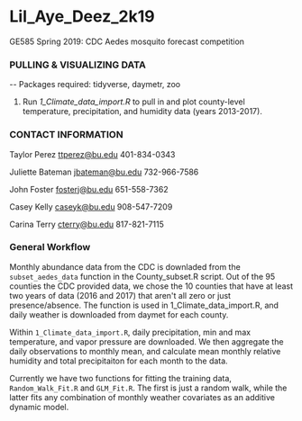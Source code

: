 # Lil_Aye_Deez_2k19
GE585 Spring 2019: CDC Aedes mosquito forecast competition

### PULLING & VISUALIZING DATA

-- Packages required:
tidyverse, daymetr, zoo

1. Run *1_Climate_data_import.R* to pull in and plot county-level temperature, precipitation, and humidity data (years 2013-2017).

### CONTACT INFORMATION

Taylor Perez
ttperez@bu.edu
401-834-0343

Juliette Bateman
jbateman@bu.edu
732-966-7586

John Foster
fosterj@bu.edu
651-558-7362

Casey Kelly
caseyk@bu.edu
908-547-7209

Carina Terry
cterry@bu.edu
817-821-7115

### General Workflow

Monthly abundance data from the CDC is downladed from the `subset_aedes_data` function in the County_subset.R script. Out of the 95 counties the CDC provided data, we chose the 10 counties that have at least two years of data (2016 and 2017) that aren't all zero or just presence/absence. The function is used in 1_Climate_data_import.R, and daily weather is downloaded from daymet for each county.

Within `1_Climate_data_import.R`, daily precipitation, min and max temperature, and vapor pressure are downloaded. We then aggregate the daily observations to monthly mean, and calculate mean monthly relative humidity and total precipitaiton for each month to the data. 

Currently we have two functions for fitting the training data, `Random_Walk_Fit.R` and `GLM_Fit.R`. The first is just a random walk, while the latter fits any combination of monthly weather covariates as an additive dynamic model.